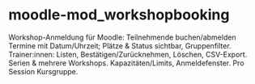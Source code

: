 # moodle-mod_workshopbooking
Workshop-Anmeldung für Moodle: Teilnehmende buchen/abmelden Termine mit Datum/Uhrzeit; Plätze &amp; Status sichtbar, Gruppenfilter. Trainer:innen: Listen, Bestätigen/Zurücknehmen, Löschen, CSV-Export. Serien &amp; mehrere Workshops. Kapazitäten/Limits, Anmeldefenster. Pro Session Kursgruppe.
